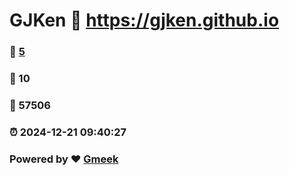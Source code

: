 # GJKen :link: https://gjken.github.io 
### :page_facing_up: [5](https://gjken.github.io/tag.html) 
### :speech_balloon: 10 
### :hibiscus: 57506 
### :alarm_clock: 2024-12-21 09:40:27 
### Powered by :heart: [Gmeek](https://github.com/Meekdai/Gmeek)
